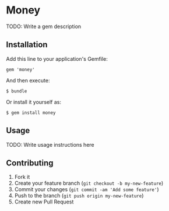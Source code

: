 # Money

TODO: Write a gem description

## Installation

Add this line to your application's Gemfile:

    gem 'money'

And then execute:

    $ bundle

Or install it yourself as:

    $ gem install money

## Usage

TODO: Write usage instructions here

## Contributing

1. Fork it
2. Create your feature branch (`git checkout -b my-new-feature`)
3. Commit your changes (`git commit -am 'Add some feature'`)
4. Push to the branch (`git push origin my-new-feature`)
5. Create new Pull Request
